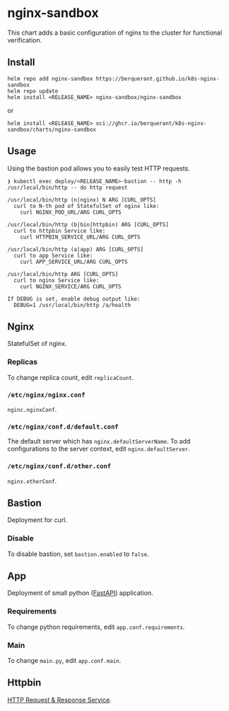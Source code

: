 # nginx-sandbox

This chart adds a basic configuration of nginx to the cluster for functional verification.

## Install

``` shell
helm repo add nginx-sandbox https://berquerant.github.io/k8s-nginx-sandbox
helm repo update
helm install <RELEASE_NAME> nginx-sandbox/nginx-sandbox
```

or

``` shell
helm install <RELEASE_NAME> oci://ghcr.io/berquerant/k8s-nginx-sandbox/charts/nginx-sandbox
```

## Usage

Using the bastion pod allows you to easily test HTTP requests.

``` shell
❯ kubectl exec deploy/<RELEASE_NAME>-bastion -- http -h
/usr/local/bin/http -- do http request

/usr/local/bin/http (n|nginx) N ARG [CURL_OPTS]
  curl to N-th pod of StatefulSet of nginx like:
    curl NGINX_POD_URL/ARG CURL_OPTS

/usr/local/bin/http (b|bin|httpbin) ARG [CURL_OPTS]
  curl to httpbin Service like:
    curl HTTPBIN_SERVICE_URL/ARG CURL_OPTS

/usr/local/bin/http (a|app) ARG [CURL_OPTS]
  curl to app Service like:
    curl APP_SERVICE_URL/ARG CURL_OPTS

/usr/local/bin/http ARG [CURL_OPTS]
  curl to nginx Service like:
    curl NGINX_SERVICE/ARG CURL_OPTS

If DEBUG is set, enable debug output like:
  DEBUG=1 /usr/local/bin/http /a/health
```

## Nginx

StatefulSet of nginx.

### Replicas

To change replica count, edit `replicaCount`.

### `/etc/nginx/nginx.conf`

`nginc.nginxConf`.

### `/etc/nginx/conf.d/default.conf`

The default server which has `nginx.defaultServerName`.
To add configurations to the server context, edit `nginx.defaultServer`.

### `/etc/nginx/conf.d/other.conf`

`nginx.otherConf`.

## Bastion

Deployment for curl.

### Disable

To disable bastion, set `bastion.enabled` to `false`.

## App

Deployment of small python ([FastAPI](https://fastapi.tiangolo.com/)) application.

### Requirements

To change python requirements, edit `app.conf.requirements`.

### Main

To change `main.py`, edit `app.conf.main`.

## Httpbin

[HTTP Request & Response Service](https://github.com/postmanlabs/httpbin).
